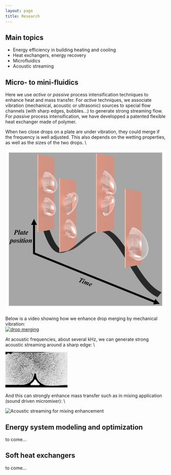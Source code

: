 ```yaml
---
layout: page
title: Research
---
```


## Main topics
- Energy efficiency in building heating and cooling
- Heat exchangers, energy recovery
- Microfluidics
- Acoustic streaming 

## Micro- to mini-fluidics
Here we use *active* or *passive* process intensification techniques to enhance heat and mass transfer. For *active* techniques, we associate vibration (mechanical, acoustic or ultrasonic) sources to special flow channels (with sharp edges, bubbles...) to generate strong streaming flow. For *passive* process intensification, we have developped a patented flexible heat exchanger made of polymer. 

When two close drops on a plate are under vibration, they could merge if the frequency is well adjusted. This also depends on the wetting properties, as well as the sizes of the two drops. \


![Mechanism of drops under vibration](./publi/vibdropmergecoverfig.png "drop dynamics")



Below is a video showing how we enhance drop merging by mechanical vibration: \
[![drop merging](http://img.youtube.com/vi/OCKlnEh3tEQ/0.jpg)](https://youtu.be/OCKlnEh3tEQ) 


At acoustic frequencies, about several kHz, we can generate strong acoustic streaming around a sharp edge: \ 


![Strong acoustic streaming around sharp edge](./publi/seasasymstrong.gif "acoustic streaming")



And this can strongly enhance mass transfer such as in mixing application (sound driven micromixer): \

![Acoustic streaming for mixing enhancement](./publi/seasmixing.png "sound driven micromixer")



<!---COMMENT
- 

[<img src="static/img/seasmixing.png" width="500"/>](image.png)
[<img src="static/img/seasasymstrong.gif" width="500"/>](image.png)
[<img src="static/img/vibdropmergecoverfig.png" width="500"/>](image.png)

--> 


## Energy system modeling and optimization
to come...

## Soft heat exchangers
to come... 
